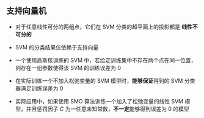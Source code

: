 ## 支持向量机

- 对于任意线性可分的两组点，它们在 SVM 分类的超平面上的投影都是 **线性不可分的**

- SVM 的分类结果仅依赖于支持向量

- 一个使用高斯核训练的 SVM 中，若给定训练集中不存在两个点在同一位置，则存在一组参数使得该 SVM 的训练误差为 0

- 在实际训练一个不加入松弛变量的 SVM 模型时，**能够保证**得到的 SVM 分类器满足训练误差为 0

- 实际应用中，如果使用 SMO 算法训练一个加入了松弛变量的线性 SVM 模型，并且惩罚因子 $C$ 为一任意未知常数，**不一定**能够得到误差为 0 的模型
